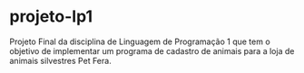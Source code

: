 # projeto-lp1
Projeto Final da disciplina de Linguagem de Programação 1 que tem o objetivo de implementar um programa de cadastro de animais para a loja de animais silvestres Pet Fera.
